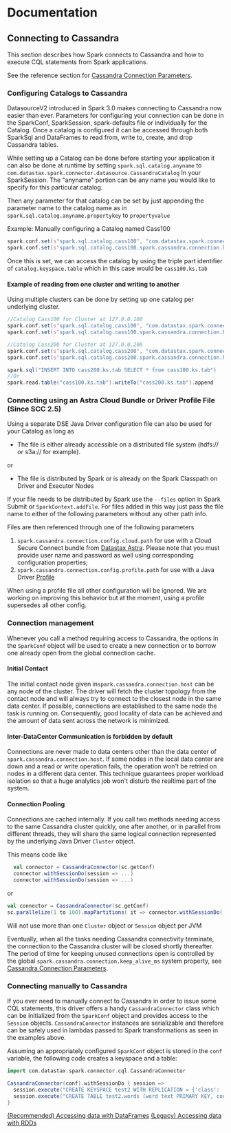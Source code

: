 # Documentation

## Connecting to Cassandra 
This section describes how Spark connects to Cassandra and 
how to execute CQL statements from Spark applications.

See the reference section for [Cassandra Connection Parameters](reference.md#cassandra-connection-parameters).

### Configuring Catalogs to Cassandra

DatasourceV2 introduced in Spark 3.0 makes connecting to Cassandra now easier than ever. Parameters for configuring your connection
can be done in the SparkConf, SparkSession, spark-defaults file or individually for the Catalog.  Once a catalog is configured it can 
be accessed through both SparkSql and DataFrames to read from, write to, create, and drop Cassandra tables.

While setting up a Catalog can be done before starting your application it can also be done at 
runtime by setting  ```spark.sql.catalog.anyname``` to  ```com.datastax.spark.connector.datasource.CassandraCatalog```
In your SparkSession. The "anyname" portion can be any name you would like to specify for this 
particular catalog.

Then any parameter for that catalog can be set by just appending the parameter name to the catalog name as in
```spark.sql.catalog.anyname.propertykey``` to ```propertyvalue```

Example: Manually configuring a Catalog named Cass100

```scala
spark.conf.set(s"spark.sql.catalog.cass100", "com.datastax.spark.connector.datasource.CassandraCatalog")
spark.conf.set(s"spark.sql.catalog.cass100.spark.cassandra.connection.host", "127.0.0.100")
```

Once this is set, we can access the catalog by using the triple part identifier of 
```catalog.keyspace.table``` which in this case would be ```cass100.ks.tab```

#### Example of reading from one cluster and writing to another

Using multiple clusters can be done by setting up one catalog per underlying cluster.

```scala
//Catalog Cass100 for Cluster at 127.0.0.100
spark.conf.set(s"spark.sql.catalog.cass100", "com.datastax.spark.connector.datasource.CassandraCatalog")
spark.conf.set(s"spark.sql.catalog.cass100.spark.cassandra.connection.host", "127.0.0.100")

//Catalog Cass200 for Cluster at 127.0.0.200
spark.conf.set(s"spark.sql.catalog.cass200", "com.datastax.spark.connector.datasource.CassandraCatalog")
spark.conf.set(s"spark.sql.catalog.cass200.spark.cassandra.connection.host", "127.0.0.200")

spark.sql("INSERT INTO cass200.ks.tab SELECT * from cass100.ks.tab")
//Or
spark.read.table("cass100.ks.tab").writeTo("cass200.ks.tab").append
```

### Connecting using an Astra Cloud Bundle or Driver Profile File (Since SCC 2.5)

Using a separate DSE Java Driver configuration file can also be used for your Catalog as long as 

* The file is either already accessible on a distributed file system (hdfs:// or s3a:// for example). 

or

* The file is distributed by Spark or is already on the Spark Classpath on Driver and Executor Nodes

If your file needs to be distributed by Spark use the `--files` option in Spark Submit or `SparkContext.addFile`. For
files added in this way just pass the file name to either of the following parameters without any other path info.

Files are then referenced through one of the following parameters

  1. `spark.cassandra.connection.config.cloud.path` for use with a Cloud Secure Connect bundle from [Datastax Astra]("https://astra.datastax.com/").  Please note that you must provide user name and password as well using corresponding configuration properties;
  2. `spark.cassandra.connection.config.profile.path` for use with a Java Driver [Profile](https://docs.datastax.com/en/developer/java-driver/4.2/manual/core/configuration/) 
  
When using a profile file all other configuration will be ignored. We are working on improving this behavior but at the moment,
using a profile supersedes all other config.

### Connection management

Whenever you call a method requiring access to Cassandra, the options in the `SparkConf` object will be used
to create a new connection or to borrow one already open from the global connection cache. 

#### Initial Contact

The initial contact node given in`spark.cassandra.connection.host` can 
be any node of the cluster. The driver will fetch the cluster topology 
from the contact node and will always try to connect to the closest node
in the same data center. If possible, connections are established to the 
same node the task is running on. Consequently, good locality of data 
can be achieved and the amount of data sent across the network is minimized. 

#### Inter-DataCenter Communication is forbidden by default

Connections are never made to data centers other than the data center 
of `spark.cassandra.connection.host`. If some nodes in the local data 
center are down and a read or write operation fails, the operation won't
be retried on nodes in a different data center. This technique guarantees 
proper workload isolation so that a huge analytics job won't disturb
the realtime part of the system.


#### Connection Pooling
Connections are cached internally. If you call two methods needing 
access to the same Cassandra cluster quickly, one after another, or in 
parallel from different threads, they will share the same logical connection 
represented by the underlying Java Driver `Cluster` object.  

This means code like
```scala
  val connector = CassandraConnector(sc.getConf)
  connector.withSessionDo(session => ...)
  connector.withSessionDo(session => ...)
```
or 
```scala
val connector = CassandraConnector(sc.getConf)
sc.parallelize(1 to 100).mapPartitions( it => connector.withSessionDo( session => ...))
```
Will not use more than one `Cluster` object or `Session` object per JVM

Eventually, when all the tasks needing Cassandra connectivity terminate,
the connection to the Cassandra cluster will be closed shortly thereafter. 
The period of time for keeping unused connections open is controlled by 
the global `spark.cassandra.connection.keep_alive_ms` system property, 
see [Cassandra Connection Parameters](reference.md#cassandra-connection-parameters).

### Connecting manually to Cassandra

If you ever need to manually connect to Cassandra in order to issue some CQL statements, 
this driver offers a handy `CassandraConnector` class which can be initialized 
from the `SparkConf` object and provides access to the `Session` objects. 
`CassandraConnector` instances are serializable
and therefore can be safely used in lambdas passed to Spark transformations
as seen in the examples above.

Assuming an appropriately configured `SparkConf` object is stored 
in the `conf` variable, the following code creates a keyspace and a table:

```scala
import com.datastax.spark.connector.cql.CassandraConnector

CassandraConnector(conf).withSessionDo { session =>
  session.execute("CREATE KEYSPACE test2 WITH REPLICATION = {'class': 'SimpleStrategy', 'replication_factor': 1 }")
  session.execute("CREATE TABLE test2.words (word text PRIMARY KEY, count int)")
}
```

[(Recommended) Accessing data with DataFrames](14_data_frames.md)
[(Legacy) Accessing data with RDDs](2_loading.md)

